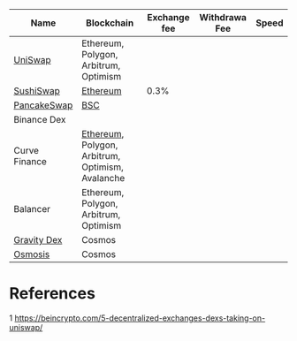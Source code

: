 |Name               |Blockchain       |Exchange fee      | Withdrawa Fee    | Speed         |
|-------------------|-----------------|------------------|------------------|---------------|
|[UniSwap](https://uniswap.org/)|Ethereum, Polygon, Arbitrum, Optimism        |                  |                  |               |
|[SushiSwap](https://app.sushi.com/en/swap)|[Ethereum](https://coinmarketcap.com/currencies/sushiswap/#About) |0.3%              |                  |
|[PancakeSwap](https://pancakeswap.finance/)|[BSC](https://coinmarketcap.com/currencies/pancakeswap/)
|Binance Dex        |
|Curve Finance      | [Ethereum](https://curve.readthedocs.io/), Polygon, Arbitrum, Optimism, Avalanche
|Balancer           | Ethereum, Polygon, Arbitrum, Optimism
|[Gravity Dex](https://cosmos.network/gravity-dex/)        | Cosmos
|[Osmosis](https://app.osmosis.zone/)            | Cosmos

# References
1 https://beincrypto.com/5-decentralized-exchanges-dexs-taking-on-uniswap/
